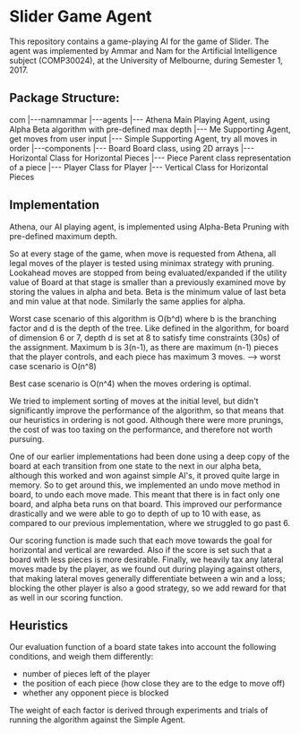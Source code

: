 # Slider Game Agent
This repository contains a game-playing AI for the game of Slider. The agent was implemented
by Ammar and Nam for the Artificial Intelligence subject (COMP30024), at the University of
Melbourne, during Semester 1, 2017.



## Package Structure:

com
 |---namnammar
     |---agents
         |--- Athena                    Main Playing Agent, using Alpha Beta algorithm with pre-defined max depth
         |--- Me                        Supporting Agent, get moves from user input
         |--- Simple                    Supporting Agent, try all moves in order
     |---components
         |--- Board                     Board class, using 2D arrays
         |--- Horizontal                Class for Horizontal Pieces
         |--- Piece                     Parent class representation of a piece
         |--- Player                    Class for Player
         |--- Vertical                  Class for Horizontal Pieces

## Implementation

Athena, our AI playing agent, is implemented using Alpha-Beta Pruning with pre-defined maximum depth.

So at every stage of the game, when move is requested from Athena, all legal moves of the player is tested using
minimax strategy with pruning. Lookahead moves are stopped from being evaluated/expanded if the utility value of Board
at that stage is smaller than a previously examined move by storing the values in alpha and beta. Beta is the minimum
value of last beta and min value at that node. Similarly the same applies for alpha.

Worst case scenario of this algorithm is O(b^d) where b is the branching factor and d is the depth of the tree.
Like defined in the algorithm, for board of dimension 6 or 7, depth d is set at 8 to satisfy time constraints (30s)
of the assignment.
Maximum b is 3(n-1), as there are maximum (n-1) pieces that the player controls, and each piece has maximum 3 moves.
--> worst case scenario is O(n^8)

Best case scenario is O(n^4) when the moves ordering is optimal.

We tried to implement sorting of moves at the initial level, but didn't significantly improve the performance of the
algorithm, so that means that our heuristics in ordering is not good. Although there were more prunings, the cost of
was too taxing on the performance, and therefore not worth pursuing.

One of our earlier implementations had been done using a deep copy of the board at each transition from one state to
the next in our alpha beta, although this worked and won against simple AI's, it proved quite large in memory. So
to get around this, we implemented an undo move method in board, to undo each move made. This meant that there is
in fact only one board, and alpha beta runs on that board. This improved our performance drastically and we were able
to go to depth of up to 10 with ease, as compared to our previous implementation, where we struggled to go past 6.

Our scoring function is made such that each move towards the goal for horizontal and vertical are rewarded. Also if
the score is set such that a board with less pieces is more desirable. Finally, we heavily tax any lateral moves
made by the player, as we found out during playing against others, that making lateral moves generally differentiate
between a win and a loss; blocking the other player is also a good strategy, so we add reward for that as well in
our scoring function.

## Heuristics

Our evaluation function of a board state takes into account the following conditions, and weigh them differently:

* number of pieces left of the player
* the position of each piece (how close they are to the edge to move off)
* whether any opponent piece is blocked

The weight of each factor is derived through experiments and trials of running the algorithm against the Simple Agent.
